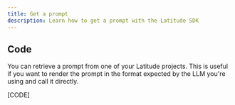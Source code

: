```yaml
---
title: Get a prompt
description: Learn how to get a prompt with the Latitude SDK
---
```


## Code

You can retrieve a prompt from one of your Latitude projects. This is useful if you want to render the prompt in the format expected by the LLM you're using and call it directly.

[CODE]
